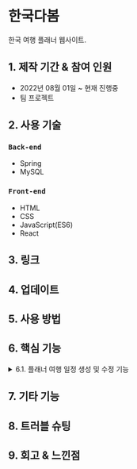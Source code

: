 # 한국다봄
한국 여행 플래너 웹사이트.

## 1. 제작 기간 & 참여 인원
- 2022년 08월 01일 ~ 현재 진행중
- 팀 프로젝트
  
## 2. 사용 기술
### `Back-end`
- Spring
- MySQL
### `Front-end`
- HTML
- CSS
- JavaScript(ES6)
- React

## 3. 링크

## 4. 업데이트

## 5. 사용 방법

## 6. 핵심 기능
<details>
<summary>6.1. 플래너 여행 일정 생성 및 수정 기능</summary>
<div markdown="1">
플래너의 날짜 별 여행 일정을 생성하고 수정하는 기능입니다.

### 6.1.1. api
### 6.1.2. 슬라이드 
### 6.1.3. 
  
</div>
</details>

## 7. 기타 기능

## 8. 트러블 슈팅

## 9. 회고 & 느낀점

